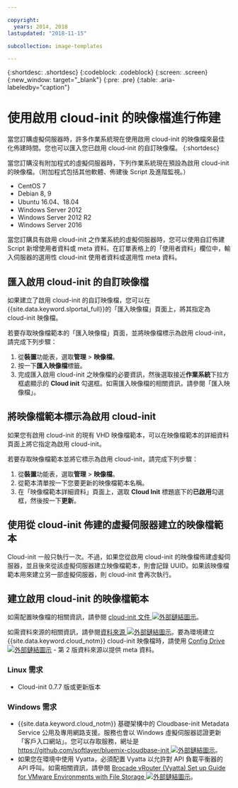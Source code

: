 ```yaml
---

copyright:
  years: 2014, 2018
lastupdated: "2018-11-15"

subcollection: image-templates

---
```


{:shortdesc: .shortdesc}
{:codeblock: .codeblock}
{:screen: .screen}
{:new_window: target="_blank"}
{:pre: .pre}
{:table: .aria-labeledby="caption"}


# 使用啟用 cloud-init 的映像檔進行佈建

當您訂購虛擬伺服器時，許多作業系統現在使用啟用 cloud-init 的映像檔來最佳化佈建時間。您也可以匯入您已啟用 cloud-init 的自訂映像檔。
{:shortdesc}

當您訂購沒有附加程式的虛擬伺服器時，下列作業系統現在預設為啟用 cloud-init 的映像檔。（附加程式包括其他軟體、佈建後 Script 及進階監視。）
* CentOS 7
* Debian 8, 9
* Ubuntu 16.04、18.04
* Windows Server 2012
* Windows Server 2012 R2
* Windows Server 2016

當您訂購具有啟用 cloud-init 之作業系統的虛擬伺服器時，您可以使用自訂佈建 Script 新增使用者資料或 meta 資料。在訂單表格上的「使用者資料」欄位中，輸入伺服器的選用性 cloud-init 使用者資料或選用性 meta 資料。

## 匯入啟用 cloud-init 的自訂映像檔

如果建立了啟用 cloud-init 的自訂映像檔，您可以在 {{site.data.keyword.slportal_full}}的「匯入映像檔」頁面上，將其指定為 cloud-init 映像檔。

若要存取映像檔範本的「匯入映像檔」頁面，並將映像檔標示為啟用 cloud-init，請完成下列步驟：
1. 從**裝置**功能表，選取**管理** > **映像檔**。
2. 按一下**匯入映像檔**標籤。
3. 完成匯入啟用 cloud-init 之映像檔的必要資訊，然後選取接近**作業系統**下拉方框處顯示的 **Cloud init** 勾選框。如需匯入映像檔的相關資訊，請參閱「匯入映像檔」。

## 將映像檔範本標示為啟用 cloud-init

如果您有啟用 cloud-init 的現有 VHD 映像檔範本，可以在映像檔範本的詳細資料頁面上將它指定為啟用 cloud-init。

若要存取映像檔範本並將它標示為啟用 cloud-init，請完成下列步驟：
1. 從**裝置**功能表，選取**管理** > **映像檔**。
2. 從範本清單按一下您要更新的映像檔範本名稱。
3. 在「映像檔範本詳細資料」頁面上，選取 **Cloud Init** 標題底下的**已啟用**勾選框，然後按一下**更新**。

## 使用從 cloud-init 佈建的虛擬伺服器建立的映像檔範本

Cloud-init 一般只執行一次。不過，如果您從啟用 cloud-init 的映像檔佈建虛擬伺服器，並且後來從該虛擬伺服器建立映像檔範本，則會記錄 UUID。如果該映像檔範本用來建立另一部虛擬伺服器，則 cloud-init 會再次執行。

## 建立啟用 cloud-init 的映像檔範本

如需配置映像檔的相關資訊，請參閱 [cloud-init 文件 ![外部鏈結圖示](../../icons/launch-glyph.svg "外部鏈結圖示")](https://cloudinit.readthedocs.io/en/latest/)。

如需資料來源的相關資訊，請參閱[資料來源 ![外部鏈結圖示](../../icons/launch-glyph.svg "外部鏈結圖示")](http://cloudinit.readthedocs.io/en/latest/topics/datasources.html)。要為環境建立 {{site.data.keyword.cloud_notm}} cloud-init 映像檔時，請使用 [Config Drive ![外部鏈結圖示](../../icons/launch-glyph.svg "外部鏈結圖示")](http://cloudinit.readthedocs.io/en/latest/topics/datasources/configdrive.html) - 第 2 版資料來源以提供 meta 資料。

### Linux 需求
* Cloud-init 0.7.7 版或更新版本

### Windows 需求
* {{site.data.keyword.cloud_notm}} 基礎架構中的 Cloudbase-init Metadata Service 公用及專用網路支援。服務也會以 Windows 虛擬伺服器認證更新「客戶入口網站」。您可以存取服務，網址是 [https://github.com/softlayer/bluemix-cloudbase-init ![外部鏈結圖示](../../icons/launch-glyph.svg "外部鏈結圖示")](https://github.com/softlayer/bluemix-cloudbase-init)。
* 如果您在環境中使用 Vyatta，必須配置 Vyatta 以允許對 API 負載平衡器的 API 呼叫。如需相關資訊，請參閱 [Brocade vRouter (Vyatta) Set up Guide for VMware Environments with File Storage ![外部鏈結圖示](../../icons/launch-glyph.svg "外部鏈結圖示")](/docs/infrastructure/FileStorage?topic=FileStorage-configureVyatta#setting-up-brocade-vrouter-vyatta-for-vmware-environments-with-file-storage)。
